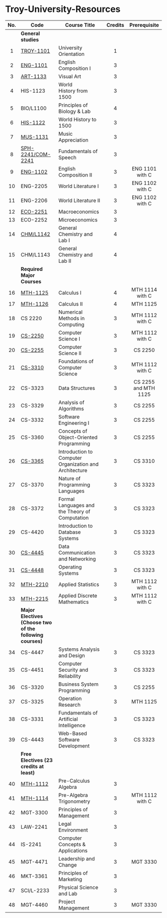 # Troy-University-Resources

| No. | Code                                                      | Course Title                                           | Credits | Prerequisite         |
|:---:| --------------------------------------------------------- | ------------------------------------------------------ |:-------:|:--------------------:|
|     | **General studies**                                       |                                                        |         |                      |
| 1   | [TROY-1101]                                               | University Orientation                                 | 1       |                      |
| 2   | [ENG-1101]                                                | English Composition I                                  | 3       |                      |
| 3   | [ART-1133]                                                | Visual Art                                             | 3       |                      |
| 4   | HIS-1123                                                  | World History from 1500                                | 3       |                      |
| 5   | BIO/L1100                                                 | Principles of Biology & Lab                            | 4       |                      |
| 6   | [HIS-1122]                                                | World History to 1500                                  | 3       |                      |
| 7   | [MUS-1131]                                                | Music Appreciation                                     | 3       |                      |
| 8   | [SPH-2241/COM-2241]                                       | Fundamentals of Speech                                 | 3       |                      |
| 9   | [ENG-1102]                                                | English Composition II                                 | 3       | ENG 1101 with C      |
| 10  | ENG-2205                                                  | World Literature I                                     | 3       | ENG 1102 with C      |
| 11  | ENG-2206                                                  | World Literature II                                    | 3       | ENG 1102 with C      |
| 12  | [ECO-2251]                                                | Macroeconomics                                         | 3       |                      |
| 13  | ECO-2252                                                  | Microeconomics                                         | 3       |                      |
| 14  | [CHM/L1142]                                               | General Chemistry and Lab I                            | 4       |                      |
| 15  | CHM/L1143                                                 | General Chemistry and Lab II                           | 4       |                      |
|     | **Required Major Courses**                                |                                                        |         |                      |
| 16  | [MTH-1125]                                                | Calculus I                                             | 4       | MTH 1114 with C      |
| 17  | [MTH-1126]                                                | Calculus II                                            | 4       | MTH 1125             |
| 18  | CS 2220                                                   | Numerical Methods in Computing                         | 3       | MTH 1112 with C      |
| 19  | [CS-2250]                                                 | Computer Science I                                     | 3       | MTH 1112 with C      |
| 20  | [CS-2255]                                                 | Computer Science II                                    | 3       | CS 2250              |
| 21  | [CS-3310]                                                 | Foundations of Computer Science                        | 3       | MTH 1112 with C      |
| 22  | CS-3323                                                   | Data Structures                                        | 3       | CS 2255 and MTH 1125 |
| 23  | CS-3329                                                   | Analysis of Algorithms                                 | 3       | CS 2255              |
| 24  | CS-3332                                                   | Software Engineering I                                 | 3       | CS 2255              |
| 25  | CS-3360                                                   | Concepts of Object-Oriented Programming                | 3       | CS 2255              |
| 26  | [CS-3365]                                                 | Introduction to Computer Organization and Architecture | 3       | CS 3310              |
| 27  | CS-3370                                                   | Nature of Programming Languages                        | 3       | CS 3323              |
| 28  | CS-3372                                                   | Formal Languages and the Theory of Computation         | 3       | CS 3323              |
| 29  | CS-4420                                                   | Introduction to Database Systems                       | 3       | CS 3323              |
| 30  | [CS-4445]                                                 | Data Communication and Networking                      | 3       | CS 3323              |
| 31  | [CS-4448]                                                 | Operating Systems                                      | 3       | CS 3323              |
| 32  | [MTH-2210]                                                | Applied Statistics                                     | 3       | MTH 1112 with C      |
| 33  | [MTH-2215]                                                | Applied Discrete Mathematics                           | 3       | MTH 1112 with C      |
|     | **Major Electives (Choose two of the following courses)** |                                                        |         |                      |
| 34  | CS-4447                                                   | Systems Analysis and Design                            | 3       | CS 3323              |
| 35  | CS-4451                                                   | Computer Security and Reliability                      | 3       | CS 3323              |
| 36  | CS-3320                                                   | Business System Programming                            | 3       | CS 2255              |
| 37  | CS-3325                                                   | Operation Research                                     | 3       | MTH 1125             |
| 38  | CS-3331                                                   | Fundamentals of Artificial Intelligence                | 3       | CS 3323              |
| 39  | CS-4443                                                   | Web-Based Software Development                         | 3       | CS 3323              |
|     | **Free Electives (23 credits at least)**                  |                                                        |         |                      |
| 40  | [MTH-1112]                                                | Pre-Calculus Algebra                                   | 3       |                      |
| 41  | [MTH-1114]                                                | Pre-Algebra Trigonometry                               | 3       | MTH 1112 with C      |
| 42  | MGT-3300                                                  | Principles of Management                               | 3       |                      |
| 43  | LAW-2241                                                  | Legal Environment                                      | 3       |                      |
| 44  | IS-2241                                                   | Computer Concepts & Applications                       | 3       |                      |
| 45  | MGT-4471                                                  | Leadership and Change                                  | 3       | MGT 3330             |
| 46  | MKT-3361                                                  | Principles of Marketing                                | 3       |                      |
| 47  | SCI/L-2233                                                | Physical Science and Lab                               | 3       |                      |
| 48  | MGT-4460                                                  | Project Management                                     | 3       | MGT 3330             |

[ENG-1102]: ./ENG1102/

[MTH-1112]: ./MTH1112/

[MTH-1114]: ./MTH1114/

[MTH-1125]: ./MTH1125-1126-Calculus/

[MTH-1126]: ./MTH1125-1126-Calculus/

[HIS-1122]: ./HIS1122/

[CS-3365]: ./CS365/

[CS-4445]: ./CS4445/

[CS-4448]: ./CS4448/

[TROY-1101]: ./TROY101/

[MTH-2215]: ./MTH2215/

[MTH-2210]: ./MTH210/

[SPH-2241/COM-2241]: ./SPH241/

[CHM/L1142]: ./CHML142/

[CS-2255]: ./CS256/

[ART-1133]: ./ART133/

[ENG-1101]: ./ENG1101/

[MUS-1131]: ./MUS131/

[ECO-2251]: ./ECO251/

[CS-3310]: ./CS310/

[CS-2250]: ./CS255/
